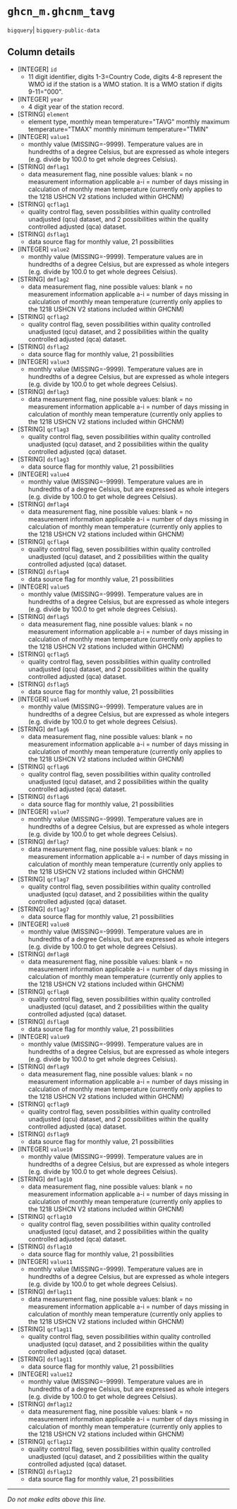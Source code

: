 # `ghcn_m.ghcnm_tavg`
`bigquery`| `bigquery-public-data`

## Column details
* [INTEGER]   `id`
  - 11 digit identifier, digits 1-3=Country Code, digits 4-8 represent the WMO id if the station is a WMO station.  It is a WMO station if digits 9-11="000".
* [INTEGER]   `year`
  - 4 digit year of the station record.
* [STRING]    `element`
  - element type, monthly mean temperature="TAVG" monthly maximum temperature="TMAX" monthly minimum temperature="TMIN"
* [INTEGER]   `value1`
  - monthly value (MISSING=-9999). Temperature values are in hundredths of a degree Celsius, but are expressed as whole integers (e.g. divide by 100.0 to get whole degrees Celsius).
* [STRING]    `dmflag1`
  - data measurement flag, nine possible values: blank = no measurement information applicable a-i = number of days missing in calculation of monthly mean temperature (currently only applies to the 1218 USHCN V2 stations included within GHCNM)
* [STRING]    `qcflag1`
  - quality control flag, seven possibilities within quality controlled unadjusted (qcu) dataset, and 2 possibilities within the quality controlled adjusted (qca) dataset.
* [STRING]    `dsflag1`
  - data source flag for monthly value, 21 possibilities
* [INTEGER]   `value2`
  - monthly value (MISSING=-9999). Temperature values are in hundredths of a degree Celsius, but are expressed as whole integers (e.g. divide by 100.0 to get whole degrees Celsius).
* [STRING]    `dmflag2`
  - data measurement flag, nine possible values: blank = no measurement information applicable a-i = number of days missing in calculation of monthly mean temperature (currently only applies to the 1218 USHCN V2 stations included within GHCNM)
* [STRING]    `qcflag2`
  - quality control flag, seven possibilities within quality controlled unadjusted (qcu) dataset, and 2 possibilities within the quality controlled adjusted (qca) dataset.
* [STRING]    `dsflag2`
  - data source flag for monthly value, 21 possibilities
* [INTEGER]   `value3`
  - monthly value (MISSING=-9999). Temperature values are in hundredths of a degree Celsius, but are expressed as whole integers (e.g. divide by 100.0 to get whole degrees Celsius).
* [STRING]    `dmflag3`
  - data measurement flag, nine possible values: blank = no measurement information applicable a-i = number of days missing in calculation of monthly mean temperature (currently only applies to the 1218 USHCN V2 stations included within GHCNM)
* [STRING]    `qcflag3`
  - quality control flag, seven possibilities within quality controlled unadjusted (qcu) dataset, and 2 possibilities within the quality controlled adjusted (qca) dataset.
* [STRING]    `dsflag3`
  - data source flag for monthly value, 21 possibilities
* [INTEGER]   `value4`
  - monthly value (MISSING=-9999). Temperature values are in hundredths of a degree Celsius, but are expressed as whole integers (e.g. divide by 100.0 to get whole degrees Celsius).
* [STRING]    `dmflag4`
  - data measurement flag, nine possible values: blank = no measurement information applicable a-i = number of days missing in calculation of monthly mean temperature (currently only applies to the 1218 USHCN V2 stations included within GHCNM)
* [STRING]    `qcflag4`
  - quality control flag, seven possibilities within quality controlled unadjusted (qcu) dataset, and 2 possibilities within the quality controlled adjusted (qca) dataset.
* [STRING]    `dsflag4`
  - data source flag for monthly value, 21 possibilities
* [INTEGER]   `value5`
  - monthly value (MISSING=-9999). Temperature values are in hundredths of a degree Celsius, but are expressed as whole integers (e.g. divide by 100.0 to get whole degrees Celsius).
* [STRING]    `dmflag5`
  - data measurement flag, nine possible values: blank = no measurement information applicable a-i = number of days missing in calculation of monthly mean temperature (currently only applies to the 1218 USHCN V2 stations included within GHCNM)
* [STRING]    `qcflag5`
  - quality control flag, seven possibilities within quality controlled unadjusted (qcu) dataset, and 2 possibilities within the quality controlled adjusted (qca) dataset.
* [STRING]    `dsflag5`
  - data source flag for monthly value, 21 possibilities
* [INTEGER]   `value6`
  - monthly value (MISSING=-9999). Temperature values are in hundredths of a degree Celsius, but are expressed as whole integers (e.g. divide by 100.0 to get whole degrees Celsius).
* [STRING]    `dmflag6`
  - data measurement flag, nine possible values: blank = no measurement information applicable a-i = number of days missing in calculation of monthly mean temperature (currently only applies to the 1218 USHCN V2 stations included within GHCNM)
* [STRING]    `qcflag6`
  - quality control flag, seven possibilities within quality controlled unadjusted (qcu) dataset, and 2 possibilities within the quality controlled adjusted (qca) dataset.
* [STRING]    `dsflag6`
  - data source flag for monthly value, 21 possibilities
* [INTEGER]   `value7`
  - monthly value (MISSING=-9999). Temperature values are in hundredths of a degree Celsius, but are expressed as whole integers (e.g. divide by 100.0 to get whole degrees Celsius).
* [STRING]    `dmflag7`
  - data measurement flag, nine possible values: blank = no measurement information applicable a-i = number of days missing in calculation of monthly mean temperature (currently only applies to the 1218 USHCN V2 stations included within GHCNM)
* [STRING]    `qcflag7`
  - quality control flag, seven possibilities within quality controlled unadjusted (qcu) dataset, and 2 possibilities within the quality controlled adjusted (qca) dataset.
* [STRING]    `dsflag7`
  - data source flag for monthly value, 21 possibilities
* [INTEGER]   `value8`
  - monthly value (MISSING=-9999). Temperature values are in hundredths of a degree Celsius, but are expressed as whole integers (e.g. divide by 100.0 to get whole degrees Celsius).
* [STRING]    `dmflag8`
  - data measurement flag, nine possible values: blank = no measurement information applicable a-i = number of days missing in calculation of monthly mean temperature (currently only applies to the 1218 USHCN V2 stations included within GHCNM)
* [STRING]    `qcflag8`
  - quality control flag, seven possibilities within quality controlled unadjusted (qcu) dataset, and 2 possibilities within the quality controlled adjusted (qca) dataset.
* [STRING]    `dsflag8`
  - data source flag for monthly value, 21 possibilities
* [INTEGER]   `value9`
  - monthly value (MISSING=-9999). Temperature values are in hundredths of a degree Celsius, but are expressed as whole integers (e.g. divide by 100.0 to get whole degrees Celsius).
* [STRING]    `dmflag9`
  - data measurement flag, nine possible values: blank = no measurement information applicable a-i = number of days missing in calculation of monthly mean temperature (currently only applies to the 1218 USHCN V2 stations included within GHCNM)
* [STRING]    `qcflag9`
  - quality control flag, seven possibilities within quality controlled unadjusted (qcu) dataset, and 2 possibilities within the quality controlled adjusted (qca) dataset.
* [STRING]    `dsflag9`
  - data source flag for monthly value, 21 possibilities
* [INTEGER]   `value10`
  - monthly value (MISSING=-9999). Temperature values are in hundredths of a degree Celsius, but are expressed as whole integers (e.g. divide by 100.0 to get whole degrees Celsius).
* [STRING]    `dmflag10`
  - data measurement flag, nine possible values: blank = no measurement information applicable a-i = number of days missing in calculation of monthly mean temperature (currently only applies to the 1218 USHCN V2 stations included within GHCNM)
* [STRING]    `qcflag10`
  - quality control flag, seven possibilities within quality controlled unadjusted (qcu) dataset, and 2 possibilities within the quality controlled adjusted (qca) dataset.
* [STRING]    `dsflag10`
  - data source flag for monthly value, 21 possibilities
* [INTEGER]   `value11`
  - monthly value (MISSING=-9999). Temperature values are in hundredths of a degree Celsius, but are expressed as whole integers (e.g. divide by 100.0 to get whole degrees Celsius).
* [STRING]    `dmflag11`
  - data measurement flag, nine possible values: blank = no measurement information applicable a-i = number of days missing in calculation of monthly mean temperature (currently only applies to the 1218 USHCN V2 stations included within GHCNM)
* [STRING]    `qcflag11`
  - quality control flag, seven possibilities within quality controlled unadjusted (qcu) dataset, and 2 possibilities within the quality controlled adjusted (qca) dataset.
* [STRING]    `dsflag11`
  - data source flag for monthly value, 21 possibilities
* [INTEGER]   `value12`
  - monthly value (MISSING=-9999). Temperature values are in hundredths of a degree Celsius, but are expressed as whole integers (e.g. divide by 100.0 to get whole degrees Celsius).
* [STRING]    `dmflag12`
  - data measurement flag, nine possible values: blank = no measurement information applicable a-i = number of days missing in calculation of monthly mean temperature (currently only applies to the 1218 USHCN V2 stations included within GHCNM)
* [STRING]    `qcflag12`
  - quality control flag, seven possibilities within quality controlled unadjusted (qcu) dataset, and 2 possibilities within the quality controlled adjusted (qca) dataset.
* [STRING]    `dsflag12`
  - data source flag for monthly value, 21 possibilities

-------------------------------------------------------------------------------
*Do not make edits above this line.*
